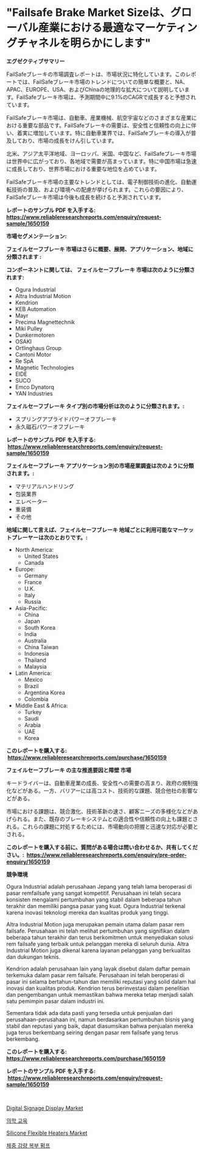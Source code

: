 <p><h1>"Failsafe Brake Market Sizeは、グローバル産業における最適なマーケティングチャネルを明らかにします"</h1></p><p><strong>エグゼクティブサマリー</strong></p>
<p><p>FailSafeブレーキの市場調査レポートは、市場状況に特化しています。このレポートでは、FailSafeブレーキ市場のトレンドについての簡単な概要と、NA、APAC、EUROPE、USA、およびChinaの地理的な拡大について説明しています。FailSafeブレーキ市場は、予測期間中に9.1%のCAGRで成長すると予想されています。</p><p>FailSafeブレーキ市場は、自動車、産業機械、航空宇宙などのさまざまな産業における重要な部品です。FailSafeブレーキの需要は、安全性と信頼性の向上に伴い、着実に増加しています。特に自動車業界では、FailSafeブレーキの導入が普及しており、市場の成長をけん引しています。</p><p>北米、アジア太平洋地域、ヨーロッパ、米国、中国など、FailSafeブレーキ市場は世界中に広がっており、各地域で需要が高まっています。特に中国市場は急速に成長しており、世界市場における重要な地位を占めています。</p><p>FailSafeブレーキ市場の主要なトレンドとしては、電子制御技術の進化、自動運転技術の普及、および環境への配慮が挙げられます。これらの要因により、FailSafeブレーキ市場は今後も成長を続けると予測されています。</p></p>
<p><strong>レポートのサンプル PDF を入手する: <a href="https://www.reliableresearchreports.com/enquiry/request-sample/1650159">https://www.reliableresearchreports.com/enquiry/request-sample/1650159</a></strong></p>
<p><strong>市場セグメンテーション:</strong></p>
<p><strong> フェイルセーフブレーキ 市場はさらに概要、展開、アプリケーション、地域に分類されます :</strong></p>
<p><strong>コンポーネントに関しては、 フェイルセーフブレーキ 市場は次のように分類されます: &nbsp;</strong></p>
<p><ul><li>Ogura Industrial</li><li>Altra Industrial Motion</li><li>Kendrion</li><li>KEB Automation</li><li>Mayr</li><li>Precima Magnettechnik</li><li>Miki Pulley</li><li>Dunkermotoren</li><li>OSAKI</li><li>Ortlinghaus Group</li><li>Cantoni Motor</li><li>Re SpA</li><li>Magnetic Technologies</li><li>EIDE</li><li>SUCO</li><li>Emco Dynatorq</li><li>YAN Industries</li></ul></p>
<p><strong> フェイルセーフブレーキ タイプ別の市場分析は次のように分類されます。:</strong></p>
<p><ul><li>スプリングアプライドパワーオフブレーキ</li><li>永久磁石パワーオフブレーキ</li></ul></p>
<p><strong>レポートのサンプル PDF を入手する: &nbsp;<a href="https://www.reliableresearchreports.com/enquiry/request-sample/1650159">https://www.reliableresearchreports.com/enquiry/request-sample/1650159</a></strong></p>
<p><strong> フェイルセーフブレーキ アプリケーション別の市場産業調査は次のように分類されます。:</strong></p>
<p><ul><li>マテリアルハンドリング</li><li>包装業界</li><li>エレベーター</li><li>重装備</li><li>その他</li></ul></p>
<p><strong>地域に関して言えば、フェイルセーフブレーキ 地域ごとに利用可能なマーケットプレーヤーは次のとおりです。:</strong></p>
<p><ul>
    <li>
        North America:
        <ul>
            <li>United States</li>
            <li>Canada</li>
        </ul>
    </li>
    <li>
        Europe:
        <ul>
            <li>Germany</li>
            <li>France</li>
            <li>U.K.</li>
            <li>Italy</li>
            <li>Russia</li>
        </ul>
    </li>
    <li>
        Asia-Pacific:
        <ul>
            <li>China</li>
            <li>Japan</li>
            <li>South Korea</li>
            <li>India</li>
            <li>Australia</li>
            <li>China Taiwan</li>
            <li>Indonesia</li>
            <li>Thailand</li>
            <li>Malaysia</li>
        </ul>
    </li>
    <li>
        Latin America:
        <ul>
            <li>Mexico</li>
            <li>Brazil</li>
            <li>Argentina Korea</li>
            <li>Colombia</li>
        </ul>
    </li>
    <li>
        Middle East & Africa:
        <ul>
            <li>Turkey</li>
            <li>Saudi</li>
            <li>Arabia</li>
            <li>UAE</li>
            <li>Korea</li>
        </ul>
    </li>
    </ul></p>
<p><strong>このレポートを購入する: &nbsp;<a href="https://www.reliableresearchreports.com/purchase/1650159">https://www.reliableresearchreports.com/purchase/1650159</a></strong></p>
<p><strong>フェイルセーフブレーキ の主な推進要因と障壁 市場</strong></p>
<p><p>キードライバーは、自動車産業の成長、安全性への需要の高まり、政府の規制強化などがある。一方、バリアーには高コスト、技術的な課題、競合他社の影響などがある。</p><p>市場における課題は、競合激化、技術革新の速さ、顧客ニーズの多様化などがあげられる。また、既存のブレーキシステムとの適合性や信頼性の向上も課題とされる。これらの課題に対処するためには、市場動向の把握と迅速な対応が必要とされる。</p></p>
<p><strong>このレポートを購入する前に、質問がある場合は問い合わせるか、共有してください。:&nbsp; <a href="https://www.reliableresearchreports.com/enquiry/pre-order-enquiry/1650159">https://www.reliableresearchreports.com/enquiry/pre-order-enquiry/1650159</a></strong></p>
<p><strong>競争環境</strong></p>
<p><p>Ogura Industrial adalah perusahaan Jepang yang telah lama beroperasi di pasar remfailsafe yang sangat kompetitif. Perusahaan ini telah secara konsisten mengalami pertumbuhan yang stabil dalam beberapa tahun terakhir dan memiliki pangsa pasar yang kuat. Ogura Industrial terkenal karena inovasi teknologi mereka dan kualitas produk yang tinggi.</p><p>Altra Industrial Motion juga merupakan pemain utama dalam pasar rem failsafe. Perusahaan ini telah melihat pertumbuhan yang signifikan dalam beberapa tahun terakhir dan terus berkomitmen untuk menyediakan solusi rem failsafe yang terbaik untuk pelanggan mereka di seluruh dunia. Altra Industrial Motion juga dikenal karena layanan pelanggan yang berkualitas dan dukungan teknis.</p><p>Kendrion adalah perusahaan lain yang layak disebut dalam daftar pemain terkemuka dalam pasar rem failsafe. Perusahaan ini telah beroperasi di pasar ini selama bertahun-tahun dan memiliki reputasi yang solid dalam hal inovasi dan kualitas produk. Kendrion terus berinvestasi dalam penelitian dan pengembangan untuk memastikan bahwa mereka tetap menjadi salah satu pemimpin pasar dalam industri ini.</p><p>Sementara tidak ada data pasti yang tersedia untuk penjualan dari perusahaan-perusahaan ini, namun berdasarkan pertumbuhan bisnis yang stabil dan reputasi yang baik, dapat diasumsikan bahwa penjualan mereka juga terus berkembang seiring dengan pasar rem failsafe yang terus berkembang.</p></p>
<p><strong>このレポートを購入する: &nbsp; <a href="https://www.reliableresearchreports.com/purchase/1650159">https://www.reliableresearchreports.com/purchase/1650159</a></strong></p>
<p><strong>レポートのサンプル PDF を入手する: &nbsp;<a href="https://www.reliableresearchreports.com/enquiry/request-sample/1650159">https://www.reliableresearchreports.com/enquiry/request-sample/1650159</a></strong><strong></strong></p>
<p>&nbsp;</p>
<p><p><a href="https://github.com/kufem1/Market-Research-Report-List-1/blob/main/digital-signage-display-market.md">Digital Signage Display Market</a></p><p><a href="https://github.com/TimmyMann6767/Market-Research-Report-List-1/blob/main/12158049321.md">의학 교육</a></p><p><a href="https://github.com/singletonthaxterkelliehr2df/Market-Research-Report-List-1/blob/main/silicone-flexible-heaters-market.md">Silicone Flexible Heaters Market</a></p><p><a href="https://github.com/JeromeRtyau89966/Market-Research-Report-List-1/blob/main/15308649322.md">체중 감량 복부 펌프</a></p></p>